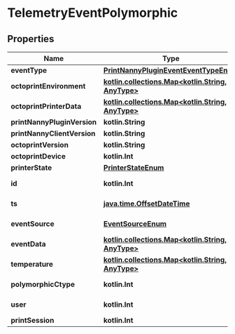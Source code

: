 
# TelemetryEventPolymorphic

## Properties
Name | Type | Description | Notes
------------ | ------------- | ------------- | -------------
**eventType** | [**PrintNannyPluginEventEventTypeEnum**](PrintNannyPluginEventEventTypeEnum.md) |  | 
**octoprintEnvironment** | [**kotlin.collections.Map&lt;kotlin.String, AnyType&gt;**](AnyType.md) |  | 
**octoprintPrinterData** | [**kotlin.collections.Map&lt;kotlin.String, AnyType&gt;**](AnyType.md) |  | 
**printNannyPluginVersion** | **kotlin.String** |  | 
**printNannyClientVersion** | **kotlin.String** |  | 
**octoprintVersion** | **kotlin.String** |  | 
**octoprintDevice** | **kotlin.Int** |  | 
**printerState** | [**PrinterStateEnum**](PrinterStateEnum.md) |  | 
**id** | **kotlin.Int** |  |  [optional] [readonly]
**ts** | [**java.time.OffsetDateTime**](java.time.OffsetDateTime.md) |  |  [optional] [readonly]
**eventSource** | [**EventSourceEnum**](EventSourceEnum.md) |  |  [optional] [readonly]
**eventData** | [**kotlin.collections.Map&lt;kotlin.String, AnyType&gt;**](AnyType.md) |  |  [optional]
**temperature** | [**kotlin.collections.Map&lt;kotlin.String, AnyType&gt;**](AnyType.md) |  |  [optional]
**polymorphicCtype** | **kotlin.Int** |  |  [optional] [readonly]
**user** | **kotlin.Int** |  |  [optional] [readonly]
**printSession** | **kotlin.Int** |  |  [optional]



